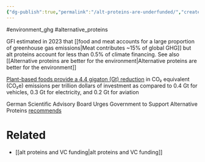 ```yaml
---
{"dg-publish":true,"permalink":"/alt-proteins-are-underfunded/","created":"2024-05-09T13:56:02.861+01:00","updated":"2025-10-01T10:29:27.943+01:00"}
---
```


#environment_ghg  #alternative_proteins 

GFI estimated in 2023 that [[food and meat accounts for a large proportion of greenhouse gas emissions\|Meat contributes ~15% of global GHG]] but alt proteins account for less than 0.5% of climate financing. See also [[Alternative proteins are better for the environment\|Alternative proteins are better for the environment]]

[Plant-based foods provide a 4.4 gigaton (Gt) reduction](https://www.bcg.com/publications/2022/combating-climate-crisis-with-alternative-protein) in CO₂ equivalent (CO₂e) emissions per trillion dollars of investment as compared to 0.4 Gt for vehicles, 0.3 Gt for electricity, and 0.2 Gt for aviation

German Scientific Advisory Board Urges Government to Support Alternative Proteins [recommends](https://vegconomist.com/politics-law/german-scientific-advisory-board-urges-government-support-alternative-proteins/) 

# Related
- [[alt proteins and VC funding\|alt proteins and VC funding]]
